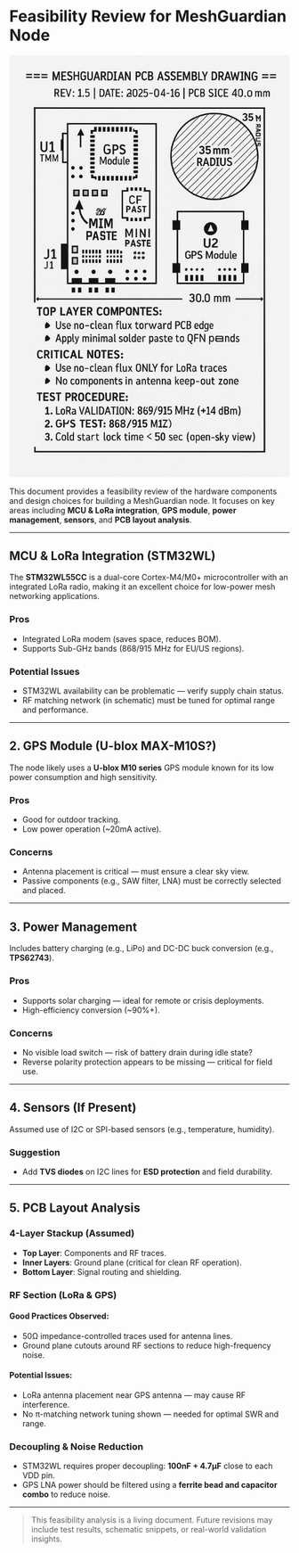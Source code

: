 # Feasibility Review for MeshGuardian Node

![Alt Text](./PCB_assembly_drawing.png)

This document provides a feasibility review of the hardware components and design choices for building a MeshGuardian node. It focuses on key areas including **MCU & LoRa integration**, **GPS module**, **power management**, **sensors**, and **PCB layout analysis**.

---

## MCU & LoRa Integration (STM32WL)

The **STM32WL55CC** is a dual-core Cortex-M4/M0+ microcontroller with an integrated LoRa radio, making it an excellent choice for low-power mesh networking applications.

### Pros
- Integrated LoRa modem (saves space, reduces BOM).
- Supports Sub-GHz bands (868/915 MHz for EU/US regions).

### Potential Issues
- STM32WL availability can be problematic — verify supply chain status.
- RF matching network (in schematic) must be tuned for optimal range and performance.

---

## 2. GPS Module (U-blox MAX-M10S?)

The node likely uses a **U-blox M10 series** GPS module known for its low power consumption and high sensitivity.

### Pros
- Good for outdoor tracking.
- Low power operation (~20mA active).

### Concerns
- Antenna placement is critical — must ensure a clear sky view.
- Passive components (e.g., SAW filter, LNA) must be correctly selected and placed.

---

## 3. Power Management

Includes battery charging (e.g., LiPo) and DC-DC buck conversion (e.g., **TPS62743**).

### Pros
- Supports solar charging — ideal for remote or crisis deployments.
- High-efficiency conversion (~90%+).

### Concerns
- No visible load switch — risk of battery drain during idle state?
- Reverse polarity protection appears to be missing — critical for field use.

---

## 4. Sensors (If Present)

Assumed use of I2C or SPI-based sensors (e.g., temperature, humidity).

### Suggestion
- Add **TVS diodes** on I2C lines for **ESD protection** and field durability.

---

## 5. PCB Layout Analysis

### 4-Layer Stackup (Assumed)
- **Top Layer**: Components and RF traces.
- **Inner Layers**: Ground plane (critical for clean RF operation).
- **Bottom Layer**: Signal routing and shielding.

### RF Section (LoRa & GPS)

#### Good Practices Observed:
- 50Ω impedance-controlled traces used for antenna lines.
- Ground plane cutouts around RF sections to reduce high-frequency noise.

#### Potential Issues:
- LoRa antenna placement near GPS antenna — may cause RF interference.
- No π-matching network tuning shown — needed for optimal SWR and range.

### Decoupling & Noise Reduction
- STM32WL requires proper decoupling: **100nF + 4.7µF** close to each VDD pin.
- GPS LNA power should be filtered using a **ferrite bead and capacitor combo** to reduce noise.

---

> This feasibility analysis is a living document. Future revisions may include test results, schematic snippets, or real-world validation insights.

